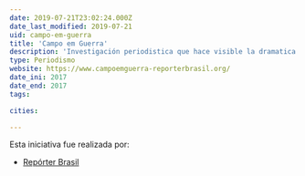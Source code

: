 ```yaml
---
date: 2019-07-21T23:02:24.000Z
date_last_modified: 2019-07-21
uid: campo-em-guerra
title: 'Campo em Guerra'
description: 'Investigación periodistica que hace visible la dramatica situación que viven los indígenas Jaminawa en la Amazonía.'
type: Periodismo
website: https://www.campoemguerra-reporterbrasil.org/
date_ini: 2017
date_end: 2017
tags:

cities: 

---
```


Esta iniciativa fue realizada por:

- [Repórter Brasil](/organizaciones/reporter-brasil)
